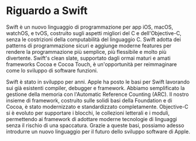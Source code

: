 # Riguardo a Swift

Swift è un nuovo linguaggio di programmazione per app iOS, macOS, watchOS, e tvOS, costruito sugli aspetti migliori del C e dell'Objective-C, senza le costrizioni della computabilità del linguaggio C.
Swift adotta dei patterns di programmazione sicuri e aggiunge moderne features per rendere la programmazione più semplice, più flessibile e molto più divertente.
Swift's clean slate, supportato dagli ormai maturi e amati frameworks Cocoa e Cocoa Touch, è un'opportunità per reimmaginare come lo sviluppo di software funzioni.

Swift è stato in sviluppo per anni. Apple ha posto le basi per Swift lavorando sui già esistenti compiler, debugger e framework. Abbiamo semplificato la gestione della memoria con l'Automatic Reference Counting (ARC). 
Il nostro insieme di framework, costruito sulle solidi basi della Foundation e di Cocoa, è stato modernizzato e standardizzato completamente. Objective-C si è evoluto per supportare i blocchi, le collezioni letterali e i moduli, permettendo ai framework di adottare moderne tecnologie di linguaggi senza il rischio di una spaccatura.
Grazie a queste basi, possiamo adesso introdurre un nuovo linguaggio per il futuro dello sviluppo software di Apple. 
 
